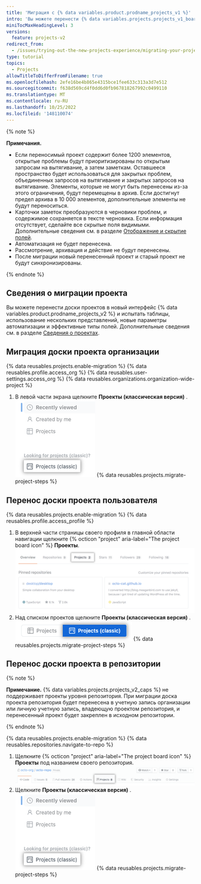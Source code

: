 ```yaml
---
title: 'Миграция с {% data variables.product.prodname_projects_v1 %}'
intro: 'Вы можете перенести {% data variables.projects.projects_v1_board %} в новый интерфейс {% data variables.product.prodname_projects_v2 %}.'
miniTocMaxHeadingLevel: 3
versions:
  feature: projects-v2
redirect_from:
  - /issues/trying-out-the-new-projects-experience/migrating-your-project
type: tutorial
topics:
  - Projects
allowTitleToDifferFromFilename: true
ms.openlocfilehash: 2efe16be4b865e4315bce1fee633c313a3d7e512
ms.sourcegitcommit: f638d569cd4f0dd6d0fb967818267992c0499110
ms.translationtype: MT
ms.contentlocale: ru-RU
ms.lasthandoff: 10/25/2022
ms.locfileid: '148110074'
---
```

{% note %}

**Примечания.**

- Если переносимый проект содержит более 1200 элементов, открытые проблемы будут приоритизированы по открытым запросам на вытягивание, а затем заметкам. Оставшееся пространство будет использоваться для закрытых проблем, объединенных запросов на вытягивание и закрытых запросов на вытягивание. Элементы, которые не могут быть перенесены из-за этого ограничения, будут перемещены в архив. Если достигнут предел архива в 10 000 элементов, дополнительные элементы не будут переноситься.
- Карточки заметок преобразуются в черновики проблем, и содержимое сохраняется в тексте черновика. Если информация отсутствует, сделайте все скрытые поля видимыми. Дополнительные сведения см. в разделе [Отображение и скрытие полей](/issues/planning-and-tracking-with-projects/customizing-views-in-your-project/customizing-a-view#showing-and-hiding-fields).
- Автоматизация не будет перенесена.
- Рассмотрение, архивация и действие не будут перенесены.
- После миграции новый перенесенный проект и старый проект не будут синхронизированы.

{% endnote %}

## Сведения о миграции проекта

Вы можете перенести доски проектов в новый интерфейс {% data variables.product.prodname_projects_v2 %} и испытать таблицы, использование нескольких представлений, новые параметры автоматизации и эффективные типы полей. Дополнительные сведения см. в разделе [Сведения о проектах](/issues/planning-and-tracking-with-projects/learning-about-projects/about-projects).

## Миграция доски проекта организации

{% data reusables.projects.enable-migration %} {% data reusables.profile.access_org %} {% data reusables.user-settings.access_org %} {% data reusables.organizations.organization-wide-project %}
1. В левой части экрана щелкните **Проекты (классическая версия)** .
  ![Снимок экрана: пункт меню Проекты (классическая версия)}](/assets/images/help/issues/projects-classic-org.png) {% data reusables.projects.migrate-project-steps %}

## Перенос доски проекта пользователя

{% data reusables.projects.enable-migration %} {% data reusables.profile.access_profile %}
1. В верхней части страницы своего профиля в главной области навигации щелкните {% octicon "project" aria-label="The project board icon" %} **Проекты**.
![Вкладка "Проект"](/assets/images/help/projects/user-projects-tab.png)
1. Над списком проектов щелкните **Проекты (классическая версия)** .
  ![Снимок экрана: пункт меню Проекты (классическая версия)}](/assets/images/help/issues/projects-classic-user.png) {% data reusables.projects.migrate-project-steps %}

## Перенос доски проекта в репозитории

{% note %}

**Примечание.** {% data variables.projects.projects_v2_caps %} не поддерживает проекты уровня репозитория. При миграции доска проекта репозитория будет перенесена в учетную запись организации или личную учетную запись, владеющую проектом репозитория, и перенесенный проект будет закреплен в исходном репозитории.

{% endnote %}

{% data reusables.projects.enable-migration %} {% data reusables.repositories.navigate-to-repo %}
1. Щелкните {% octicon "project" aria-label="The project board icon" %} **Проекты** под названием своего репозитория.
![Вкладка "Проект"](/assets/images/help/projects/repo-tabs-projects.png)
1. Щелкните **Проекты (классическая версия)** .
  ![Снимок экрана: пункт меню Проекты (классическая версия)}](/assets/images/help/issues/projects-classic-org.png) {% data reusables.projects.migrate-project-steps %}
